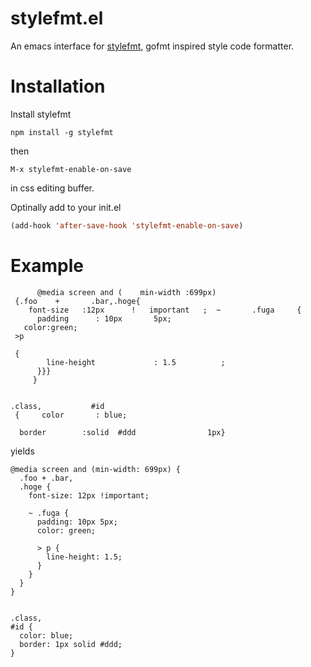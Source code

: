 # stylefmt.el
An emacs interface for [stylefmt](https://github.com/morishitter/stylefmt), gofmt inspired style code formatter.

# Installation

Install stylefmt

```
npm install -g stylefmt
```

then

```
M-x stylefmt-enable-on-save
```

in css editing buffer.

Optinally add to your init.el

```lisp
(add-hook 'after-save-hook 'stylefmt-enable-on-save)
```

# Example


```style
      @media screen and (    min-width :699px)
 {.foo    +       .bar,.hoge{
    font-size   :12px      !   important   ;  ~       .fuga     {
      padding      : 10px       5px;
   color:green;
 >p

 {
        line-height             : 1.5          ;
      }}}
     }


.class,           #id
 {     color       : blue;

  border        :solid  #ddd                1px}
```

yields

```style
@media screen and (min-width: 699px) {
  .foo + .bar,
  .hoge {
    font-size: 12px !important;

    ~ .fuga {
      padding: 10px 5px;
      color: green;

      > p {
        line-height: 1.5;
      }
    }
  }
}


.class,
#id {
  color: blue;
  border: 1px solid #ddd;
}

```

